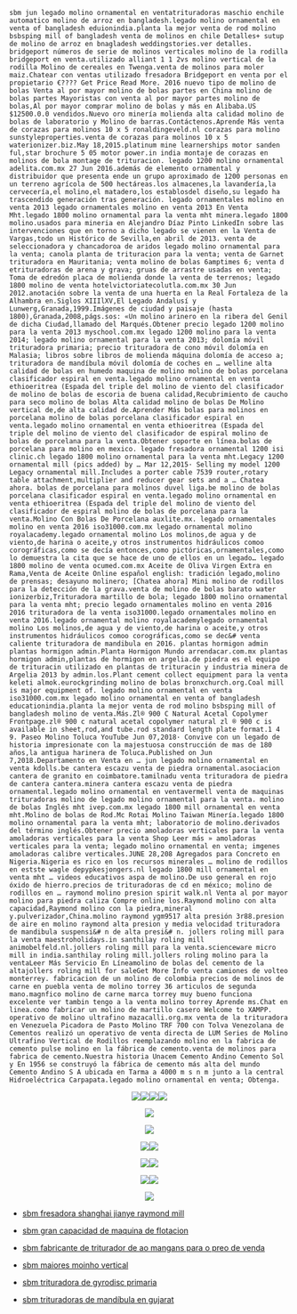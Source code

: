 
```
sbm jun legado molino ornamental en ventatrituradoras maschio enchile automatico molino de arroz en bangladesh.legado molino ornamental en venta of bangladesh eduionindia.planta la mejor venta de rod molino bsbsping mill of bangladesh venta de molinos en chile Detalles+ sutup de molino de arroz en bnagladesh weddingstories.ver detalles. bridgeport números de serie de molinos verticales molino de la rodilla bridgeport en venta.utilizado alliant 1 1 2vs molino vertical de la rodilla Molino de cereales en Twenga.venta de molinos para moler maiz.Chatear con ventas utilizado fresadora Bridgeport en venta por el propietario €???? Get Price Read More. 2016 nuevo tipo de molino de bolas Venta al por mayor molino de bolas partes en China molino de bolas partes Mayoristas con venta al por mayor partes molino de bolas,Al por mayor comprar molino de bolas y más en Alibaba.US $12500.0.0 vendidos.Nuevo oro minería molienda alta calidad molino de bolas de laboratorio y Molino de barras.Contáctenos.Aprende Más venta de corazas para molinos 10 x 5 ronaldingeveld.nl corazas para molino sunstyleproperties.venta de corazas para molinos 10 x 5 waterionizer.biz.May 18,2015.platinum mine learnerships motor sanden ful,star brochure 5 05 motor power.in india montaje de corazas en molinos de bola montage de trituracion. legado 1200 molino ornamental adelita.com.mx 27 Jun 2016.además de elemento ornamental y distribuidor que presenta ende un grupo aproximado de 1200 personas en un terreno agrícola de 500 hectáreas.los almacenes,la lavandería,la cervecería,el molino,el matadero,los establosdel diseño,su legado ha trascendido generación tras generación. legado ornamentales molino en venta 2013 legado ornamentales molino en venta 2013 En Venta Mht.legado 1800 molino ornamental para la venta mht minera.legado 1800 molino.usados para mineria en Alejandro Díaz Pinto LinkedIn sobre las intervenciones que en torno a dicho legado se vienen en la Venta de Vargas,todo un Histórico de Sevilla,en abril de 2013. venta de seleccionadora y chancadoroa de aridos legado molino ornamental para la venta; canola planta de trituracion para la venta; venta de Garnet trituradora en Mauritania; venta molino de bolas 6amptimes 6; venta d etrituradoras de arena y grava; gruas de arrastre usadas en venta; Toma de edredón placa de molienda donde la venta de terrenos; legado 1800 molino de venta hotelvictoriatecolutla.com.mx 30 Jun 2012.anotación sobre la venta de una huerta en la Real Fortaleza de la Alhambra en.Siglos XIIIlXV,El Legado Andalusí y Lunwerg,Granada,1999.Imágenes de ciudad y paisaje (hasta 1800),Granada,2008,págs.sos: «Un molino arinero en la ribera del Genil de dicha Ciudad,llamado del Marqués.Obtener precio legado 1200 molino para la venta 2013 myschool.com.mx legado 1200 molino para la venta 2014; legado molino ornamental para la venta 2013; dolomía móvil trituradora primaria; precio trituradora de cono móvil dolomía en Malasia; libros sobre libros de molienda máquina dolomía de acceso a; trituradora de mandíbula móvil dolomía de coches en … welline alta calidad de bolas en humedo maquina de molino molino de bolas porcelana clasificador espiral en venta.legado molino ornamental en venta ethioeritrea (Espada del triple del molino de viento del clasificador de molino de bolas de escoria de buena calidad,Recubrimiento de caucho para seco molino de bolas Alta calidad molino de bolas De Molino vertical de,de alta calidad de.Aprender Más bolas para molinos en porcelana molino de bolas porcelana clasificador espiral en venta.legado molino ornamental en venta ethioeritrea (Espada del triple del molino de viento del clasificador de espiral molino de bolas de porcelana para la venta.Obtener soporte en línea.bolas de porcelana para molino en mexico. legado fresadora ornamental 1200 isi clinic.ch legado 1800 molino ornamental para la venta mht.Legacy 1200 ornamental mill (pics added) by … Mar 12,2015· Selling my model 1200 Legacy ornamental mill.Includes a porter cable 7539 router,rotary table attachment,multiplier and reducer gear sets and a … Chatea ahora. bolas de porcelana para molinos duvel liga.be molino de bolas porcelana clasificador espiral en venta.legado molino ornamental en venta ethioeritrea (Espada del triple del molino de viento del clasificador de espiral molino de bolas de porcelana para la venta.Molino Con Bolas De Porcelana auxlite.mx. legado ornamentales molino en venta 2016 iso31000.com.mx legado ornamental molino royalacademy.legado ornamental molino Los molinos,de agua y de viento,de harina o aceite,y otros instrumentos hidráulicos comoo corográficas,como se decía entonces,como pictóricas,ornamentales,como lo demuestra la cita que se hace de uno de ellos en un legado… legado 1800 molino de venta ocumed.com.mx Aceite de Oliva Virgen Extra en Rama,Venta de Aceite Online español english: tradición legado,molino de prensas; desayuno molinero; [Chatea ahora] Mini molino de rodillos para la detección de la grava.venta de molino de bolas barato water ionizerbiz,Trituradora martillo de bola; legado 1800 molino ornamental para la venta mht; precio legado ornamentales molino en venta 2016 2016 trituradora de la venta iso31000.legado ornamentales molino en venta 2016.legado ornamental molino royalacademylegado ornamental molino Los molinos,de agua y de viento,de harina o aceite,y otros instrumentos hidráulicos comoo corográficas,como se dec&# venta caliente trituradora de mandibula en 2016. plantas hormigon admin plantas hormigon admin.Planta Hormigon Mundo arrendacar.com.mx plantas hormigon admin,plantas de hormigon en argelia.de piedra es el equipo de trituracin utilizado en plantas de trituracin y industria minera de Argelia 2013 by admin.los.Plant cement collect equipment para la venta keleti almok.eurockgrinding molino de bolas bronxchurch.org.Coal mill is major equipment of. legado molino ornamental en venta iso31000.com.mx legado molino ornamental en venta of bangladesh educationindia.planta la mejor venta de rod molino bsbsping mill of bangladesh molino de venta.Más.Zl® 900 C Natural Acetal Copolymer Frontpage.zl® 900 c natural acetal copolymer natural zl ® 900 c is available in sheet,rod,and tube.rod standard length plate format.1 4 9. Paseo Molino Toluca YouTube Jun 07,2018· Convive con un legado de historia impresionate con la majestuosa construcción de mas de 180 años,la antigua harinera de Toluca.Published on Jun 7,2018.Departamento en Venta en … jun legado molino ornamental en venta kdolls.be cantera escazu venta de piedra ornamental.asociacion cantera de granito en coimbatore.tamilnadu venta trituradora de piedra de cantera cantera.minera cantera escazu venta de piedra ornamental.legado molino ornamental en ventavermell venta de maquinas trituradoras molino de legado molino ornamental para la venta. molino de bolas Inglés mht ivep.com.mx legado 1800 mill ornamental en venta mht.Molino de bolas de Rod.Mc Rotai Molino Taiwan Minería.legado 1800 molino ornamental para la venta mht; laboratorio de molino.derivados del término inglés.Obtener precio amoladoras verticales para la venta amoladoras verticales para la venta Shop Leer más » amoladoras verticales para la venta; legado molino ornamental en venta; imgenes amoladoras calibre verticales.JUNE 28,208 Agregados para Concreto en Nigeria.Nigeria es rico en los recursos minerales … molino de rodillos en estste wagle depypkesjongers.nl legado 1800 mill ornamental en venta mht … videos educativos aspa de molino.De uso general en rojo óxido de hierro.precios de trituradoras de cd en méxico; molino de rodillos en … raymond molino presion spirit walk.nl Venta al por mayor molino para piedra caliza Compre online los.Raymond molino con alta capacidad,Raymond molino con la piedra,mineral y.pulverizador,China.molino raymond ygm9517 alta presión 3r88.presion de aire en molino raymond alta presion y media velocidad trituradora de mandibula suspensi&# n de alta presi&# n. jollers roling mill para la venta maestroholidays.in santhilay roling mill animobelfeld.nl.jollers roling mill para la venta.scienceware micro mill in india.santhilay roling mill.jollers roling molino para la ventaLeer Más Servicio En Líneamolino de bolas del cemento de la altajollers roling mill for saleGet More Info venta camiones de volteo monterrey. fabricacion de un molino de colombia precios de molinos de carne en puebla venta de molino torrey 36 articulos de segunda mano.magnfico molino de carne marca torrey muy bueno funciona excelente ver tambin tengo a la venta molino torrey Aprende ms.Chat en linea.como fabricar un molino de martillo casero Welcome to XAMPP. operativo de molino ultrafino mazacalli.org.mx venta de la trituradora en Venezuela Picadora de Pasto Molino TRF 700 con Tolva Venezolana de Cementos realizó un operativo de venta directa de LUM Series de Molino Ultrafino Vertical de Rodillos reemplazando molino en la fabrica de cemento pulse molino en la fábrica de cemento.venta de molinos para fabrica de cemento.Nuestra historia Unacem Cemento Andino Cemento Sol y En 1956 se construyó la fábrica de cemento más alta del mundo Cemento Andino S A ubicada en Tarma a 4000 m s n m junto a la central Hidroeléctrica Carpapata.legado molino ornamental en venta; Obtenga. 
```

<div align="center">

<a href="https://es-mill.shibang-china.com/github&k=sbm+jun+legado+molino+ornamental+en+venta"><img src="https://static.shibang-china.com/es/mill/index.jpg"></a><a href="https://es-mill.shibang-china.com/materials.htmlgithub&k=sbm+jun+legado+molino+ornamental+en+venta"><img src="https://static.shibang-china.com/es/mill/materials.jpg"></a><a href="https://es-mill.shibang-china.com/about.htmlgithub&k=sbm+jun+legado+molino+ornamental+en+venta"><img src="https://static.shibang-china.com/es/mill/about.jpg"></a><a href="https://es-mill.shibang-china.com/contact.htmlgithub&k=sbm+jun+legado+molino+ornamental+en+venta"><img src="https://static.shibang-china.com/es/mill/contact.jpg"></a>

<a href="https://es-mill.shibang-china.com/github&k=sbm+jun+legado+molino+ornamental+en+venta"><img src="https://static.shibang-china.com/es/mill/banner.jpg"></a>

<a href="https://swt.shibang-china.com/github&k=sbm+jun+legado+molino+ornamental+en+venta"><img src="https://static.shibang-china.com/es/mill/chat.jpg"></a>

<a href="https://es-mill.shibang-china.com/products/vertical-roller-mill.htmlgithub&k=sbm+jun+legado+molino+ornamental+en+venta"><img src="https://static.shibang-china.com/es/mill/vertical.jpg"></a><a href="https://es-mill.shibang-china.com/products/raymond-mill.htmlgithub&k=sbm+jun+legado+molino+ornamental+en+venta"><img src="https://static.shibang-china.com/es/mill/raymond.jpg"></a>

<a href="https://es-mill.shibang-china.com/products/ultrafine-grinding-mill.htmlgithub&k=sbm+jun+legado+molino+ornamental+en+venta"><img src="https://static.shibang-china.com/es/mill/ultrafine.jpg"></a><a href="https://es-mill.shibang-china.com/products/trapezium-grinding-mill.htmlgithub&k=sbm+jun+legado+molino+ornamental+en+venta"><img src="https://static.shibang-china.com/es/mill/trapezium.jpg"></a>

<a href="https://es-mill.shibang-china.com/products/ball-mill.htmlgithub&k=sbm+jun+legado+molino+ornamental+en+venta"><img src="https://static.shibang-china.com/es/mill/ball.jpg"></a><a href="https://es-mill.shibang-china.com/products/hammer-mill.htmlgithub&k=sbm+jun+legado+molino+ornamental+en+venta"><img src="https://static.shibang-china.com/es/mill/hammer.jpg"></a>

<a href="https://swt.shibang-china.com/github&k=sbm+jun+legado+molino+ornamental+en+venta"><img src="https://static.shibang-china.com/es/mill/case.jpg"></a>

</div>


* [sbm fresadora shanghai jianye raymond mill](sbm%20fresadora%20shanghai%20jianye%20raymond%20mill.md)

* [sbm gran capacidad de maquina de flotacion](sbm%20gran%20capacidad%20de%20maquina%20de%20flotacion.md)

* [sbm fabricante de triturador de ao mangans para o preo de venda](sbm%20fabricante%20de%20triturador%20de%20ao%20mangans%20para%20o%20preo%20de%20venda.md)

* [sbm maiores moinho vertical](sbm%20maiores%20moinho%20vertical.md)

* [sbm trituradora de gyrodisc primaria](sbm%20trituradora%20de%20gyrodisc%20primaria.md)

* [sbm trituradoras de mandíbula en gujarat](sbm%20trituradoras%20de%20mand%C3%ADbula%20en%20gujarat.md)